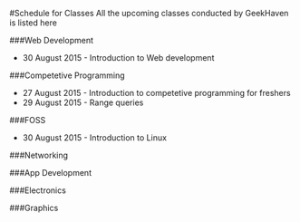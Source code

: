 #Schedule for Classes
All the upcoming classes conducted by GeekHaven is listed here

###Web Development
* 30 August 2015 - Introduction to Web development



###Competetive Programming 
* 27 August 2015 - Introduction to competetive programming for freshers
* 29 August 2015 - Range queries

###FOSS
* 30 August 2015 - Introduction to Linux

###Networking


###App Development


###Electronics


###Graphics


